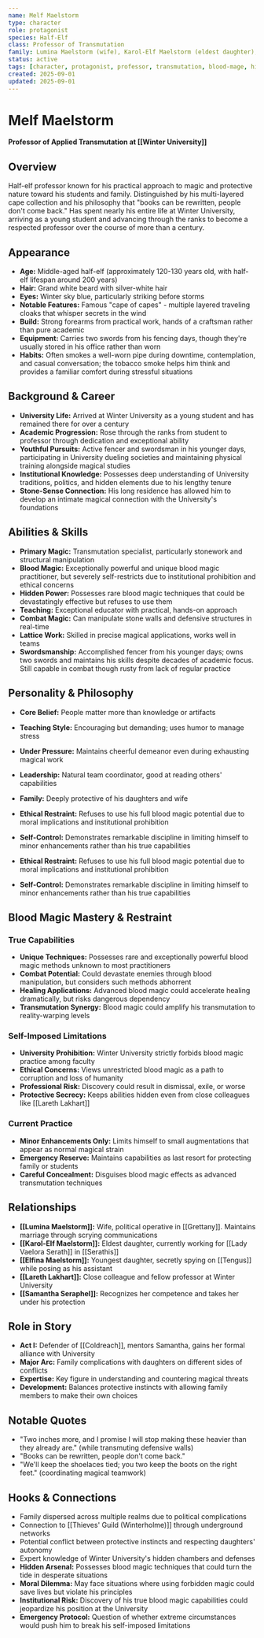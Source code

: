 ```yaml
---
name: Melf Maelstorm
type: character
role: protagonist
species: Half-Elf
class: Professor of Transmutation
family: Lumina Maelstorm (wife), Karol-Elf Maelstorm (eldest daughter), Elfina Maelstorm (youngest daughter)
status: active
tags: [character, protagonist, professor, transmutation, blood-mage, hidden-power, self-restraint]
created: 2025-09-01
updated: 2025-09-01
---
```


# Melf Maelstorm

**Professor of Applied Transmutation at [[Winter University]]**

## Overview
Half-elf professor known for his practical approach to magic and protective nature toward his students and family. Distinguished by his multi-layered cape collection and his philosophy that "books can be rewritten, people don't come back." Has spent nearly his entire life at Winter University, arriving as a young student and advancing through the ranks to become a respected professor over the course of more than a century.

## Appearance
- **Age:** Middle-aged half-elf (approximately 120-130 years old, with half-elf lifespan around 200 years)
- **Hair:** Grand white beard with silver-white hair 
- **Eyes:** Winter sky blue, particularly striking before storms
- **Notable Features:** Famous "cape of capes" - multiple layered traveling cloaks that whisper secrets in the wind
- **Build:** Strong forearms from practical work, hands of a craftsman rather than pure academic
- **Equipment:** Carries two swords from his fencing days, though they're usually stored in his office rather than worn
- **Habits:** Often smokes a well-worn pipe during downtime, contemplation, and casual conversation; the tobacco smoke helps him think and provides a familiar comfort during stressful situations

## Background & Career
- **University Life:** Arrived at Winter University as a young student and has remained there for over a century
- **Academic Progression:** Rose through the ranks from student to professor through dedication and exceptional ability
- **Youthful Pursuits:** Active fencer and swordsman in his younger days, participating in University dueling societies and maintaining physical training alongside magical studies
- **Institutional Knowledge:** Possesses deep understanding of University traditions, politics, and hidden elements due to his lengthy tenure
- **Stone-Sense Connection:** His long residence has allowed him to develop an intimate magical connection with the University's foundations

## Abilities & Skills
- **Primary Magic:** Transmutation specialist, particularly stonework and structural manipulation
- **Blood Magic:** Exceptionally powerful and unique blood magic practitioner, but severely self-restricts due to institutional prohibition and ethical concerns
- **Hidden Power:** Possesses rare blood magic techniques that could be devastatingly effective but refuses to use them
- **Teaching:** Exceptional educator with practical, hands-on approach
- **Combat Magic:** Can manipulate stone walls and defensive structures in real-time
- **Lattice Work:** Skilled in precise magical applications, works well in teams
- **Swordsmanship:** Accomplished fencer from his younger days; owns two swords and maintains his skills despite decades of academic focus. Still capable in combat though rusty from lack of regular practice

## Personality & Philosophy
- **Core Belief:** People matter more than knowledge or artifacts
- **Teaching Style:** Encouraging but demanding; uses humor to manage stress
- **Under Pressure:** Maintains cheerful demeanor even during exhausting magical work
- **Leadership:** Natural team coordinator, good at reading others' capabilities
- **Family:** Deeply protective of his daughters and wife
- **Ethical Restraint:** Refuses to use his full blood magic potential due to moral implications and institutional prohibition
- **Self-Control:** Demonstrates remarkable discipline in limiting himself to minor enhancements rather than his true capabilities

- **Ethical Restraint:** Refuses to use his full blood magic potential due to moral implications and institutional prohibition
- **Self-Control:** Demonstrates remarkable discipline in limiting himself to minor enhancements rather than his true capabilities

## Blood Magic Mastery & Restraint
### True Capabilities
- **Unique Techniques:** Possesses rare and exceptionally powerful blood magic methods unknown to most practitioners
- **Combat Potential:** Could devastate enemies through blood manipulation, but considers such methods abhorrent
- **Healing Applications:** Advanced blood magic could accelerate healing dramatically, but risks dangerous dependency
- **Transmutation Synergy:** Blood magic could amplify his transmutation to reality-warping levels

### Self-Imposed Limitations
- **University Prohibition:** Winter University strictly forbids blood magic practice among faculty
- **Ethical Concerns:** Views unrestricted blood magic as a path to corruption and loss of humanity
- **Professional Risk:** Discovery could result in dismissal, exile, or worse
- **Protective Secrecy:** Keeps abilities hidden even from close colleagues like [[Lareth Lakhart]]

### Current Practice
- **Minor Enhancements Only:** Limits himself to small augmentations that appear as normal magical strain
- **Emergency Reserve:** Maintains capabilities as last resort for protecting family or students
- **Careful Concealment:** Disguises blood magic effects as advanced transmutation techniques

## Relationships
- **[[Lumina Maelstorm]]:** Wife, political operative in [[Grettany]]. Maintains marriage through scrying communications
- **[[Karol-Elf Maelstorm]]:** Eldest daughter, currently working for [[Lady Vaelora Serath]] in [[Serathis]]
- **[[Elfina Maelstorm]]:** Youngest daughter, secretly spying on [[Tengus]] while posing as his assistant
- **[[Lareth Lakhart]]:** Close colleague and fellow professor at Winter University
- **[[Samantha Seraphel]]:** Recognizes her competence and takes her under his protection

## Role in Story
- **Act I:** Defender of [[Coldreach]], mentors Samantha, gains her formal alliance with University
- **Major Arc:** Family complications with daughters on different sides of conflicts
- **Expertise:** Key figure in understanding and countering magical threats
- **Development:** Balances protective instincts with allowing family members to make their own choices

## Notable Quotes
- "Two inches more, and I promise I will stop making these heavier than they already are." (while transmuting defensive walls)
- "Books can be rewritten, people don't come back."
- "We'll keep the shoelaces tied; you two keep the boots on the right feet." (coordinating magical teamwork)

## Hooks & Connections
- Family dispersed across multiple realms due to political complications
- Connection to [[Thieves' Guild (Winterholme)]] through underground networks
- Potential conflict between protective instincts and respecting daughters' autonomy
- Expert knowledge of Winter University's hidden chambers and defenses
- **Hidden Arsenal:** Possesses blood magic techniques that could turn the tide in desperate situations
- **Moral Dilemma:** May face situations where using forbidden magic could save lives but violate his principles
- **Institutional Risk:** Discovery of his true blood magic capabilities could jeopardize his position at the University
- **Emergency Protocol:** Question of whether extreme circumstances would push him to break his self-imposed limitations
